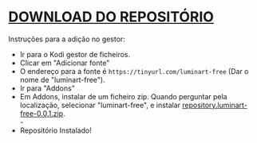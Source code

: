# <a href="repository.luminart-free-0.0.1.zip">DOWNLOAD DO REPOSITÓRIO</a>

Instruções para a adição no gestor:


<p align="left">
  <ul>
    <li>Ir para o Kodi gestor de ficheiros.</li>
    <li>Clicar em "Adicionar fonte"</li>
    <li>O endereço para a fonte é <code>https://tinyurl.com/luminart-free</code> (Dar o nome de "luminart-free").</li>
    <li>Ir para "Addons"</li>
    <li>Em Addons, instalar de um ficheiro zip. Quando perguntar pela localização, selecionar "luminart-free", e instalar <a href="repository.luminart-free-0.0.1.zip">repository.luminart-free-0.0.1.zip</a>.</li>
    -
    <li>Repositório Instalado!</li>
    
</ul>

                                      
                                       

</p>

